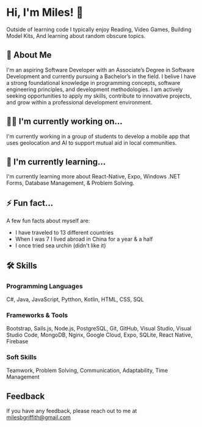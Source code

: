 
# Hi, I'm Miles! 👋
Outside of learning code I typically enjoy Reading, Video Games, Building Model Kits, And learning about random obscure topics.

## 🚀 About Me
I'm an aspiring Software Developer with an Associate’s Degree in Software Development and currently pursuing a Bachelor’s in the field. I belive I have a strong foundational knowledge in programming concepts, software engineering principles, and development methodologies. I am actively seeking opportunities to apply my skills, contribute to innovative projects, and grow within a professional development environment.
## 👩‍💻 I'm currently working on...
I'm currently working in a group of students to develop a mobile app that uses geolocation and AI to support mutual aid in local communities.

## 🧠 I'm currently learning...
I'm currently learning more about React-Native, Expo, Windows .NET Forms, Database Management, & Problem Solving.

## ⚡️ Fun fact...
A few fun facts about myself are:
- I have traveled to 13 different countries
- When I was 7 I lived abroad in China for a year & a half
- I once tried sea urchin (didn't like it)

## 🛠 Skills
### Programming Languages
C#, Java, JavaScript, Pytthon, Kotlin, HTML, CSS, SQL
### Frameworks & Tools
Bootstrap, Sails.js, Node.js, PostgreSQL, Git, GitHub, Visual Studio, Visual Studio Code, MongoDB, Nginx, Google Cloud, Expo, SQLite, React Native, Firebase
### Soft Skills
Teamwork, Problem Solving, Communication, Adaptability, Time Management

## Feedback

If you have any feedback, please reach out to me at milesbgriffith@gmail.com

